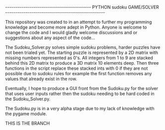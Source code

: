 ------------------------------------------- PYTHON sudoku GAME/SOLVER --------------------------------------------------

 This repository was created to in an attempt to further my programming knowledge and become more adept in Python.
 Anyone is welcome to change the code and I would gladly welcome discussions and or suggestions about any aspect of the
 code...

 The Sudoku_Solver.py solves simple sudoku problems, harder puzzles have not been trialed yet. The starting puzzle is
 represented by a 2D matrix with missing numbers represented as 0's. All integers from 1 to 9 are stacked behind this 2D
 matrix to produce a 3D matrix 10 elements deep. Then three functions in the script replace these stacked ints with 0 if
 they are not possible due to sudoku rules for example the first function removes any values that already exist in the
 row.

 Eventually, I hope to produce a GUI front from the Sudoku.py for the solver that uses user inputs rather then the sudoku
 needing to be hard coded in the Sudoku_Solver.py.

 The Sudoku.py is in a very alpha stage due to my lack of knowledge with the pygame module.

THIS IS THE BRANCH
